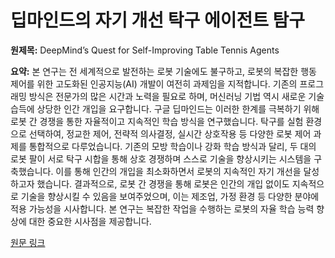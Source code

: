 # 딥마인드의 자기 개선 탁구 에이전트 탐구

**원제목:** DeepMind’s Quest for Self-Improving Table Tennis Agents

**요약:** 본 연구는 전 세계적으로 발전하는 로봇 기술에도 불구하고, 로봇의 복잡한 행동 제어를 위한 고도화된 인공지능(AI) 개발이 여전히 과제임을 지적합니다. 기존의 프로그래밍 방식은 전문가의 많은 시간과 노력을 필요로 하며, 머신러닝 기법 역시 새로운 기술 습득에 상당한 인간 개입을 요구합니다.  구글 딥마인드는 이러한 한계를 극복하기 위해 로봇 간 경쟁을 통한 자율적이고 지속적인 학습 방식을 연구했습니다.  탁구를 실험 환경으로 선택하여,  정교한 제어, 전략적 의사결정, 실시간 상호작용 등 다양한 로봇 제어 과제를 통합적으로 다루었습니다.  기존의 모방 학습이나 강화 학습 방식과 달리, 두 대의 로봇 팔이 서로 탁구 시합을 통해 상호 경쟁하며 스스로 기술을 향상시키는 시스템을 구축했습니다. 이를 통해 인간의 개입을 최소화하면서 로봇의 지속적인 자기 개선을 달성하고자 했습니다.  결과적으로, 로봇 간 경쟁을 통해  로봇은  인간의 개입 없이도 지속적으로 기술을 향상시킬 수 있음을 보여주었으며, 이는 제조업, 가정 환경 등 다양한 분야에 적용 가능성을 시사합니다.  본 연구는  복잡한 작업을 수행하는 로봇의 자율 학습 능력 향상에 대한 중요한 시사점을 제공합니다.

[원문 링크](https://spectrum.ieee.org/deepmind-table-tennis-robots)
